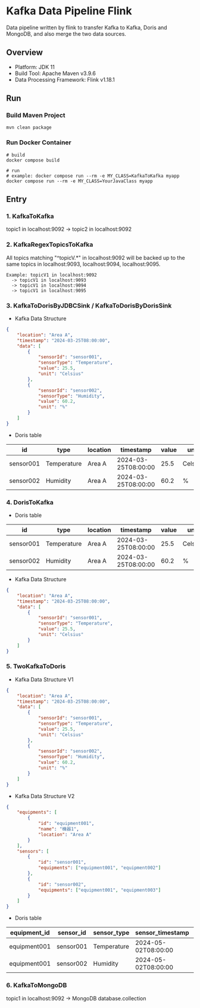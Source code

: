 # Kafka Data Pipeline Flink
Data pipeline written by flink to transfer Kafka to Kafka, Doris and MongoDB, and also merge the two data sources.  

## Overview

- Platform: JDK 11
- Build Tool: Apache Maven v3.9.6
- Data Processing Framework: Flink v1.18.1


## Run

### Build Maven Project
```
mvn clean package
```

### Run Docker Container
```
# build
docker compose build

# run
# example: docker compose run --rm -e MY_CLASS=KafkaToKafka myapp
docker compose run --rm -e MY_CLASS=YourJavaClass myapp
```



## Entry

### 1. KafkaToKafka

topic1 in localhost:9092 -> topic2 in localhost:9092  


### 2. KafkaRegexTopicsToKafka

All topics matching "^topicV.*" in localhost:9092 will be backed up to the same topics in localhost:9093, localhost:9094, localhost:9095.  

```
Example: topicV1 in localhost:9092 
  -> topicV1 in localhost:9093
  -> topicV1 in localhost:9094
  -> topicV1 in localhost:9095  
```


### 3. KafkaToDorisByJDBCSink / KafkaToDorisByDorisSink

- Kafka Data Structure
```json
{
    "location": "Area A",
    "timestamp": "2024-03-25T08:00:00",
    "data": [
        {
            "sensorId": "sensor001",
            "sensorType": "Temperature",
            "value": 25.5,
            "unit": "Celsius"
        },
        {
            "sensorId": "sensor002",
            "sensorType": "Humidity",
            "value": 60.2,
            "unit": "%"
        }
    ]
}
```

- Doris table

| id        | type          | location    | timestamp           | value | unit    |  
|-----------|---------------|-------------|---------------------|-------|---------|  
| sensor001 | Temperature   | Area A      | 2024-03-25T08:00:00 | 25.5  | Celsius |  
| sensor002 | Humidity      | Area A      | 2024-03-25T08:00:00 | 60.2  | %       |  


### 4. DorisToKafka

- Doris table

| id        | type          | location    | timestamp           | value | unit    |  
|-----------|---------------|-------------|---------------------|-------|---------|  
| sensor001 | Temperature   | Area A      | 2024-03-25T08:00:00 | 25.5  | Celsius |  
| sensor002 | Humidity      | Area A      | 2024-03-25T08:00:00 | 60.2  | %       |  

- Kafka Data Structure
```json
{
    "location": "Area A",
    "timestamp": "2024-03-25T08:00:00",
    "data": [
        {
            "sensorId": "sensor001",
            "sensorType": "Temperature",
            "value": 25.5,
            "unit": "Celsius"
        }
    ]
}
```



### 5. TwoKafkaToDoris

- Kafka Data Structure V1
```json
{
    "location": "Area A",
    "timestamp": "2024-03-25T08:00:00",
    "data": [
        {
            "sensorId": "sensor001",
            "sensorType": "Temperature",
            "value": 25.5,
            "unit": "Celsius"
        },
        {
            "sensorId": "sensor002",
            "sensorType": "Humidity",
            "value": 60.2,
            "unit": "%"
        }
    ]
}
```

- Kafka Data Structure V2
```json
{
    "equipments": [
        {
            "id": "equipment001",
            "name": "機器1",
            "location": "Area A"
        }
    ],
    "sensors": [
        {
            "id": "sensor001",
            "equipments": ["equipment001", "equipment002"]
        },
        {
            "id": "sensor002",
            "equipments": ["equipment001", "equipment003"]
        }
    ]
}
```

- Doris table

| equipment_id  | sensor_id | sensor_type   | sensor_timestamp      | sensor_value | sensor_unit  |  
|---------------|-----------|---------------|-----------------------|--------------|--------------|  
| equipment001  | sensor001 | Temperature   | 2024-05-02T08:00:00   | 25.5         | Celsius      |  
| equipment001  | sensor002 | Humidity      | 2024-05-02T08:00:00   | 60.2         | %            |  


### 6. KafkaToMongoDB

topic1 in localhost:9092 -> MongoDB database.collection  

